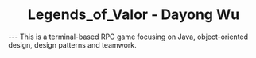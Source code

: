 <h1 align = "center">Legends_of_Valor - Dayong Wu</h1>
---
This is a terminal-based RPG game focusing on Java, object-oriented design, design patterns and teamwork.
